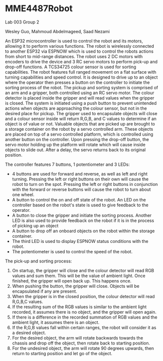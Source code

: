 # MME4487Robot
Lab 003 Group 2  

Wesley Guo, Mahmoud Abdelmageed, Saad Nezami  

An ESP32 microcontroller is used to control the robot and its motors, allowing it to perform various functions. The robot is wirelessly connected to another ESP32 via ESPNOW which is used to control the robots actions from short to mid-range distances. The robot uses 2 DC motors with encoders to drive the device and 3 RC servo motors to perform pick-up and drop-off functions. A TCS34725 colour sensor is used for sorting capabilities. The robot features full ranged movement on a flat surface with turning capabilities and speed control. It is designed to drive up to an object where the operator then presses a button on the controller to initiate the sorting process of the robot. The pickup and sorting system is comprised of an arm and a gripper, both controlled using an RC servo motor. The colour detector is placed inside the gripper and will read values when the gripper is closed. The system is initiated using a push button to prevent unintended actions when objects are approaching the colour sensor, but not in the desired place for pickup. The gripper used to encapsulate objects will close and a colour sensor inside will return R,G,B, and C values to determine if an object is of value or not. Valuable objects that are picked up are brought to a storage container on the robot by a servo controlled arm. These objects are placed on top of a servo controlled platform, which is controlled using another button on the controller. Upon pressing the drop-off button, the servo motor holding up the platform will rotate which will cause inside objects to slide out. After a delay, the servo returns back to its original position.  

The controller features 7 buttons, 1 potentiometer and 3 LEDs:
- 4 buttons are used for forward and reverse, as well as left and right turning. Pressing the left or right buttons on their own will cause the robot to turn on the spot. Pressing the left or right buttons in conjunction with the forward or reverse buttons will cause the robot to turn about one wheel.
- A button to control the on and off state of the robot. An LED on the controller based on the robot's state is used to give feedback to the operator.
- A button to close the gripper and initiate the sorting process. Another LED is also used to provide feedback on the robot if it is in the process of picking up an object
- A button to drop off an onboard objects on the robot within the storage container.
- The third LED is used to display ESPNOW status conditions with the robot.
- The potentiometer is used to control the speed of the robot.  

The pick-up and sorting process:  
1. On startup, the gripper will close and the colour detector will read RGB values and sum them. This will be the value of ambient light. Once finished, the gripper will open back up. This happens once.  
2. When pushing the button, the gripper will close. Objects will be encapsulated if any are present.
3. When the gripper is in the closed position, the colour detector will read R,G,B,C values.
4. If the resulting sum of the RGB values is similar to the ambient light recorded, it assumes there is no object, and the gripper will open again.  
5. If there is a difference in the recorded summation of RGB values and the ambient light, it assumes there is an object.
6. If the R,G,B values fall within certain ranges, the robot will consider it as a desired object.
7. For the desired object, the arm will rotate backwards towards the chassis and drop off the object, then rotate back to starting position.
8. For the undesired object, the arm will rotate 90 degrees upwards, then return to starting position and let go of the object.

